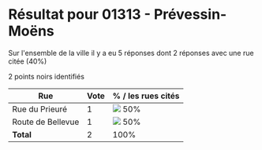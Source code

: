 # Résultat pour 01313 - Prévessin-Moëns

Sur l'ensemble de la ville il y a eu 5 réponses dont 2 réponses avec une rue citée (40%)

2 points noirs identifiés

| Rue | Vote | % / les rues cités|
|-----|------|-------------------|
| Rue du Prieuré | 1 | <img src="../../img/bar_50.gif" />&nbsp;50%|
| Route de Bellevue | 1 | <img src="../../img/bar_50.gif" />&nbsp;50%|
| **Total** | 2 | 100%|
